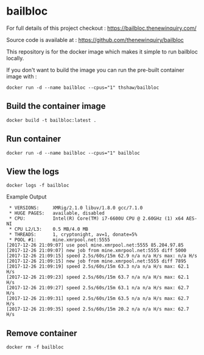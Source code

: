 # bailbloc

For full details of this project checkout : https://bailbloc.thenewinquiry.com/

Source code is available at : https://github.com/thenewinquiry/bailbloc

This repository is for the docker image which makes it simple to run bailbloc locally.

If you don't want to build the image you can run the pre-built container image with :
```
docker run -d --name bailbloc --cpus="1" thshaw/bailbloc
```

## Build the container image
```
docker build -t bailbloc:latest .

```

## Run container
```
docker run -d --name bailbloc --cpus="1" bailbloc
```

## View the logs
```
docker logs -f bailbloc
```

Example Output
```
 * VERSIONS:     XMRig/2.1.0 libuv/1.8.0 gcc/7.1.0
 * HUGE PAGES:   available, disabled
 * CPU:          Intel(R) Core(TM) i7-6600U CPU @ 2.60GHz (1) x64 AES-NI
 * CPU L2/L3:    0.5 MB/4.0 MB
 * THREADS:      1, cryptonight, av=1, donate=5%
 * POOL #1:      mine.xmrpool.net:5555
[2017-12-26 21:09:07] use pool mine.xmrpool.net:5555 85.204.97.85
[2017-12-26 21:09:07] new job from mine.xmrpool.net:5555 diff 5000
[2017-12-26 21:09:15] speed 2.5s/60s/15m 62.9 n/a n/a H/s max: n/a H/s
[2017-12-26 21:09:15] new job from mine.xmrpool.net:5555 diff 7895
[2017-12-26 21:09:19] speed 2.5s/60s/15m 63.3 n/a n/a H/s max: 62.1 H/s
[2017-12-26 21:09:23] speed 2.5s/60s/15m 63.7 n/a n/a H/s max: 62.1 H/s
[2017-12-26 21:09:27] speed 2.5s/60s/15m 63.1 n/a n/a H/s max: 62.7 H/s
[2017-12-26 21:09:31] speed 2.5s/60s/15m 63.5 n/a n/a H/s max: 62.7 H/s
[2017-12-26 21:09:35] speed 2.5s/60s/15m 20.2 n/a n/a H/s max: 62.7 H/s

```

## Remove container
```
docker rm -f bailbloc
```
